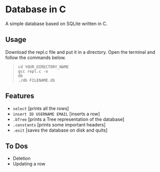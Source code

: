 # Database in C

A simple database based on SQLite written in C.

## Usage
Download the repl.c file and put it in a directory.
Open the terminal and follow the commands below.<br>
> <code>cd YOUR_DIRECTORY_NAME</code><br>
> <code>gcc repl.c -o db</code><br>
> <code>./db FILENAME.db</code>

## Features
- <code>select</code>  [prints all the rows]
- <code>insert ID USERNAME EMAIL</code>  [inserts a row]
- <code>.bTree</code>  [prints a Tree representation of the database]
- <code>.constants</code>  [prints some important headers]
- <code>.exit</code>  [saves the database on disk and quits]

## To Dos
- Deletion
- Updating a row
